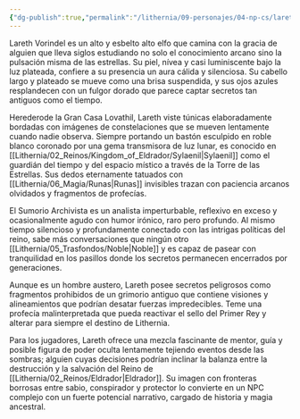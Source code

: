 ```yaml
---
{"dg-publish":true,"permalink":"/lithernia/09-personajes/04-np-cs/lareth-vorindel/","title":"Lareth Vorindel","tags":["lithernia","personaje","elfo","Noble","Mago","lovathil"]}
---
```


Lareth Vorindel es un alto y esbelto alto elfo que camina con la gracia de alguien que lleva siglos estudiando no solo el conocimiento arcano sino la pulsación misma de las estrellas. Su piel, nívea y casi luminiscente bajo la luz plateada, confiere a su presencia un aura cálida y silenciosa. Su cabello largo y plateado se mueve como una brisa suspendida, y sus ojos azules resplandecen con un fulgor dorado que parece captar secretos tan antiguos como el tiempo.

Herederode la Gran Casa Lovathil, Lareth viste túnicas elaboradamente bordadas con imágenes de constelaciones que se mueven lentamente cuando nadie observa. Siempre portando un bastón esculpido en roble blanco coronado por una gema transmisora de luz lunar, es conocido en [[Lithernia/02_Reinos/Kingdom_of_Eldrador/Sylaenil\|Sylaenil]] como el guardián del tiempo y del espacio místico a través de la Torre de las Estrellas. Sus dedos eternamente tatuados con [[Lithernia/06_Magia/Runas\|Runas]] invisibles trazan con paciencia arcanos olvidados y fragmentos de profecías.

El Sumorio Archivista es un analista imperturbable, reflexivo en exceso y ocasionalmente agudo con humor irónico, raro pero profundo. Al mismo tiempo silencioso y profundamente conectado con las intrigas políticas del reino, sabe más conversaciones que ningún otro [[Lithernia/05_Trasfondos/Noble\|Noble]] y es capaz de pasear con tranquilidad en los pasillos donde los secretos permanecen encerrados por generaciones.

Aunque es un hombre austero, Lareth posee secretos peligrosos como fragmentos prohibidos de un grimorio antiguo que contiene visiones y alineamientos que podrían desatar fuerzas impredecibles. Teme una profecía malinterpretada que pueda reactivar el sello del Primer Rey y alterar para siempre el destino de Lithernia.

Para los jugadores, Lareth ofrece una mezcla fascinante de mentor, guía y posible figura de poder oculta lentamente tejiendo eventos desde las sombras; alguien cuyas decisiones podrían inclinar la balanza entre la destrucción y la salvación del Reino de [[Lithernia/02_Reinos/Eldrador\|Eldrador]]. Su imagen con fronteras borrosas entre sabio, conspirador y protector lo convierte en un NPC complejo con un fuerte potencial narrativo, cargado de historia y magia ancestral.
